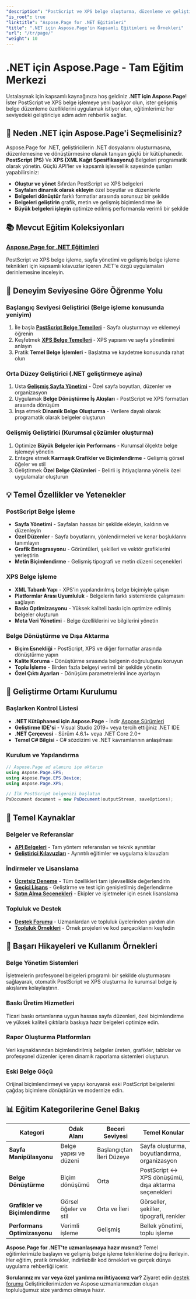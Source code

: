```yaml
---
"description": "PostScript ve XPS belge oluşturma, düzenleme ve geliştirmeyi kapsayan eğitimlerle Aspose.Page for .NET'in potansiyelini ortaya çıkarın. Temellerden ileri tekniklere kadar zahmetsizce ustalaşın."
"is_root": true
"linktitle": "Aspose.Page for .NET Eğitimleri"
"title": ".NET için Aspose.Page'in Kapsamlı Eğitimleri ve Örnekleri"
"url": "/tr/page/"
"weight": 10
---
```


# .NET için Aspose.Page - Tam Eğitim Merkezi

Ustalaşmak için kapsamlı kaynağınıza hoş geldiniz **.NET için Aspose.Page**! İster PostScript ve XPS belge işlemeye yeni başlıyor olun, ister gelişmiş belge düzenleme özelliklerini uygulamak istiyor olun, eğitimlerimiz her seviyedeki geliştiriciye adım adım rehberlik sağlar.

## 🚀 Neden .NET için Aspose.Page'i Seçmelisiniz?

Aspose.Page for .NET, geliştiricilerin .NET dosyalarını oluşturmasına, düzenlemesine ve dönüştürmesine olanak tanıyan güçlü bir kütüphanedir. **PostScript (PS)** Ve **XPS (XML Kağıt Spesifikasyonu)** Belgeleri programatik olarak yönetin. Güçlü API'ler ve kapsamlı işlevsellik sayesinde şunları yapabilirsiniz:

- **Oluştur ve yönet** Sıfırdan PostScript ve XPS belgeleri
- **Sayfaları dinamik olarak ekleyin** özel boyutlar ve düzenlerle  
- **Belgeleri dönüştür** farklı formatlar arasında sorunsuz bir şekilde
- **Belgeleri geliştirin** grafik, metin ve gelişmiş biçimlendirme ile
- **Büyük belgeleri işleyin** optimize edilmiş performansla verimli bir şekilde

## 📚 Mevcut Eğitim Koleksiyonları

### **[Aspose.Page for .NET Eğitimleri](/page/net/)**
PostScript ve XPS belge işleme, sayfa yönetimi ve gelişmiş belge işleme teknikleri için kapsamlı kılavuzlar içeren .NET'e özgü uygulamaları derinlemesine inceleyin.

## 🎯 Deneyim Seviyesine Göre Öğrenme Yolu

### **Başlangıç Seviyesi Geliştirici** (Belge işleme konusunda yeniyim)
1. İle başla **[PostScript Belge Temelleri](/page/net/master-page-manipulation/add-page-to-postscript-document/)** - Sayfa oluşturmayı ve eklemeyi öğrenin
2. Keşfetmek **[XPS Belge Temelleri](/page/net/master-page-manipulation/adding-page-to-xps-document/)** - XPS yapısını ve sayfa yönetimini anlayın
3. Pratik **Temel Belge İşlemleri** - Başlatma ve kaydetme konusunda rahat olun

### **Orta Düzey Geliştirici** (.NET geliştirmeye aşina)
1. Usta **[Gelişmiş Sayfa Yönetimi](/page/net/master-page-manipulation/)** - Özel sayfa boyutları, düzenler ve organizasyon
2. Uygulamak **Belge Dönüştürme İş Akışları** - PostScript ve XPS formatları arasında dönüşüm
3. İnşa etmek **Dinamik Belge Oluşturma** - Verilere dayalı olarak programatik olarak belgeler oluşturun

### **Gelişmiş Geliştirici** (Kurumsal çözümler oluşturma)
1. Optimize **Büyük Belgeler için Performans** - Kurumsal ölçekte belge işlemeyi yönetin
2. Entegre etmek **Karmaşık Grafikler ve Biçimlendirme** - Gelişmiş görsel öğeler ve stil
3. Geliştirmek **Özel Belge Çözümleri** - Belirli iş ihtiyaçlarına yönelik özel uygulamalar oluşturun

## 💡 Temel Özellikler ve Yetenekler

### **PostScript Belge İşleme**
- **Sayfa Yönetimi** - Sayfaları hassas bir şekilde ekleyin, kaldırın ve düzenleyin
- **Özel Düzenler** - Sayfa boyutlarını, yönlendirmeleri ve kenar boşluklarını tanımlayın
- **Grafik Entegrasyonu** - Görüntüleri, şekilleri ve vektör grafiklerini yerleştirin
- **Metin Biçimlendirme** - Gelişmiş tipografi ve metin düzeni seçenekleri

### **XPS Belge İşleme**
- **XML Tabanlı Yapı** - XPS'in yapılandırılmış belge biçimiyle çalışın
- **Platformlar Arası Uyumluluk** - Belgelerin farklı sistemlerde çalışmasını sağlayın
- **Baskı Optimizasyonu** - Yüksek kaliteli baskı için optimize edilmiş belgeler oluşturun
- **Meta Veri Yönetimi** - Belge özelliklerini ve bilgilerini yönetin

### **Belge Dönüştürme ve Dışa Aktarma**
- **Biçim Esnekliği** - PostScript, XPS ve diğer formatlar arasında dönüştürme yapın
- **Kalite Koruma** - Dönüştürme sırasında belgenin doğruluğunu koruyun
- **Toplu İşleme** - Birden fazla belgeyi verimli bir şekilde yönetin
- **Özel Çıktı Ayarları** - Dönüşüm parametrelerini ince ayarlayın

## 🔧 Geliştirme Ortamı Kurulumu

### **Başlarken Kontrol Listesi**
- **.NET Kütüphanesi için Aspose.Page** - İndir [Aspose Sürümleri](https://releases.aspose.com/page/net/)
- **Geliştirme IDE'si** - Visual Studio 2019+ veya tercih ettiğiniz .NET IDE
- **.NET Çerçevesi** - Sürüm 4.6.1+ veya .NET Core 2.0+
- **Temel C# Bilgisi** - C# sözdizimi ve .NET kavramlarının anlaşılması

### **Kurulum ve Yapılandırma**
```csharp
// Aspose.Page ad alanını içe aktarın
using Aspose.Page.EPS;
using Aspose.Page.EPS.Device;
using Aspose.Page.XPS;

// İlk PostScript belgenizi başlatın
PsDocument document = new PsDocument(outputStream, saveOptions);
```

## 🔗 Temel Kaynaklar

### **Belgeler ve Referanslar**
- **[API Belgeleri](https://reference.aspose.com/page/net/)** - Tam yöntem referansları ve teknik ayrıntılar
- **[Geliştirici Kılavuzları](https://docs.aspose.com/page/net/)** - Ayrıntılı eğitimler ve uygulama kılavuzları

### **İndirmeler ve Lisanslama**
- **[Ücretsiz Deneme](https://releases.aspose.com/page/net/)** - Tüm özellikleri tam işlevsellikle değerlendirin
- **[Geçici Lisans](https://purchase.conholdate.com/temporary-license/)** - Geliştirme ve test için genişletilmiş değerlendirme
- **[Satın Alma Seçenekleri](https://purchase.conholdate.com/buy)** - Ekipler ve işletmeler için esnek lisanslama

### **Topluluk ve Destek**
- **[Destek Forumu](https://forum.aspose.com/c/page/39)** - Uzmanlardan ve topluluk üyelerinden yardım alın
- **[Topluluk Örnekleri](https://github.com/aspose-page/Aspose.Page-for-.NET)** - Örnek projeleri ve kod parçacıklarını keşfedin

## 🎯 Başarı Hikayeleri ve Kullanım Örnekleri

### **Belge Yönetim Sistemleri**
İşletmelerin profesyonel belgeleri programlı bir şekilde oluşturmasını sağlayarak, otomatik PostScript ve XPS oluşturma ile kurumsal belge iş akışlarını kolaylaştırın.

### **Baskı Üretim Hizmetleri**
Ticari baskı ortamlarına uygun hassas sayfa düzenleri, özel biçimlendirme ve yüksek kaliteli çıktılarla baskıya hazır belgeleri optimize edin.

### **Rapor Oluşturma Platformları**
Veri kaynaklarından biçimlendirilmiş belgeler üreten, grafikler, tablolar ve profesyonel düzenler içeren dinamik raporlama sistemleri oluşturun.

### **Eski Belge Göçü**
Orijinal biçimlendirmeyi ve yapıyı koruyarak eski PostScript belgelerini çağdaş biçimlere dönüştürün ve modernize edin.

## 📊 Eğitim Kategorilerine Genel Bakış

| Kategori | Odak Alanı | Beceri Seviyesi | Temel Konular |
|----------|------------|------------|------------|
| **Sayfa Manipülasyonu** | Belge yapısı ve düzeni | Başlangıçtan İleri Düzeye | Sayfa oluşturma, boyutlandırma, organizasyon |
| **Belge Dönüştürme** | Biçim dönüşümü | Orta | PostScript ↔ XPS dönüşümü, dışa aktarma seçenekleri |
| **Grafikler ve Biçimlendirme** | Görsel öğeler ve stil | Orta ve İleri | Görseller, şekiller, tipografi, renkler |
| **Performans Optimizasyonu** | Verimli işleme | Gelişmiş | Bellek yönetimi, toplu işleme |

**Aspose.Page for .NET'te uzmanlaşmaya hazır mısınız?** Temel eğitimlerimizle başlayın ve gelişmiş belge işleme tekniklerine doğru ilerleyin. Her eğitim, pratik örnekler, indirilebilir kod örnekleri ve gerçek dünya uygulama rehberliği içerir.

**Sorularınız mı var veya özel yardıma mı ihtiyacınız var?** Ziyaret edin [destek forumu](https://forum.aspose.com/c/page/39) Geliştiricilerimizden ve Aspose uzmanlarımızdan oluşan topluluğumuz size yardımcı olmaya hazır.